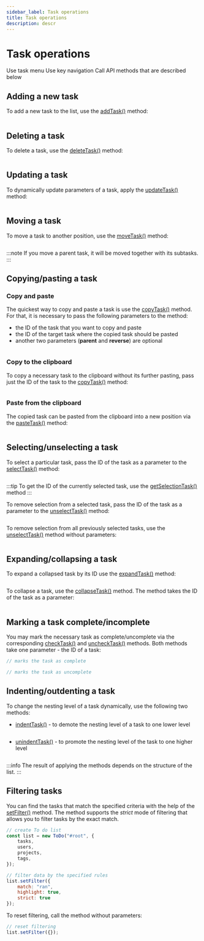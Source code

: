 ```yaml
---
sidebar_label: Task operations
title: Task operations
description: descr
---
```


# Task operations

Use task menu
Use key navigation
Call API methods that are described below

## Adding a new task

To add a new task to the list, use the [addTask()](../../api/methods/addtask_method/) method:

~~~js
~~~

## Deleting a task

To delete a task, use the [deleteTask()](../../api/methods/deletetask_method/) method:

~~~js
~~~

## Updating a task

To dynamically update parameters of a task, apply the [updateTask()](../../api/methods/updatetask_method/) method:

~~~js
~~~

## Moving a task

To move a task to another position, use the [moveTask()](../../api/methods/movetask_method/) method:

~~~js
~~~

:::note
If you move a parent task, it will be moved together with its subtasks.
:::

## Copying/pasting a task

### Copy and paste

The quickest way to copy and paste a task is use the [copyTask()](../../api/methods/copytask_method/) method. For that, it is necessary to pass the following parameters to the method: 
- the ID of the task that you want to copy and paste
- the ID of the target task where the copied task should be pasted
- another two parameters (**parent** and **reverse**) are optional

~~~js
~~~

### Copy to the clipboard

To copy a necessary task to the clipboard without its further pasting, pass just the ID of the task to the [copyTask()](../../api/methods/copytask_method/) method:

~~~js
~~~

### Paste from the clipboard

The copied task can be pasted from the clipboard into a new position via the [pasteTask()](../../api/methods/pastetask_method/) method:

~~~js
~~~

## Selecting/unselecting a task

To select a particular task, pass the ID of the task as a parameter to the [selectTask()](../../api/methods/selecttask_method/) method:

~~~js
~~~

:::tip
To get the ID of the currently selected task, use the [getSelectionTask()](../../api/methods/getselectiontask_method/) method
:::

To remove selection from a selected task, pass the ID of the task as a parameter to the [unselectTask()](../../api/methods/unselecttask_method/) method:

~~~js
~~~


To remove selection from all previously selected tasks, use the [unselectTask()](../../api/methods/unselecttask_method/) method without parameters:

~~~js
~~~

## Expanding/collapsing a task

To expand a collapsed task by its ID use the [expandTask()](../../api/methods/expandtask_method/) method:

~~~js
~~~

To collapse a task, use the [collapseTask()](../../api/methods/collapsetask_method/) method. The method takes the ID of the task as a parameter:

~~~js
~~~

## Marking a task complete/incomplete

You may mark the necessary task as complete/uncomplete via the corresponding [checkTask()](../../api/methods/checktask_method/) and [uncheckTask()](../../api/methods/unchecktask_method/) methods. Both methods take one parameter - the ID of a task:

~~~js
// marks the task as complete

// marks the task as uncomplete

~~~

## Indenting/outdenting a task

To change the nesting level of a task dynamically, use the following two methods:
- [indentTask()](../../api/methods/indenttask_method/) - to demote the nesting level of a task to one lower level

~~~js
~~~

- [unindentTask()](../../api/methods/unindenttask_method/) - to promote the nesting level of the task to one higher level

~~~js
~~~

:::info
The result of applying the methods depends on the structure of the list.
:::

## Filtering tasks

You can find the tasks that match the specified criteria with the help of the [setFilter()](../../api/methods/setfilter_method/) method. The method supports the *strict* mode of filtering that allows you to filter tasks by the exact match.

~~~js
// create To do list
const list = new ToDo("#root", {
	tasks,
	users,
	projects,
	tags,
});

// filter data by the specified rules
list.setFilter({
	match: "ran",
	highlight: true,
	strict: true
});
~~~

To reset filtering, call the method without parameters:

~~~js
// reset filtering
list.setFilter({});
~~~